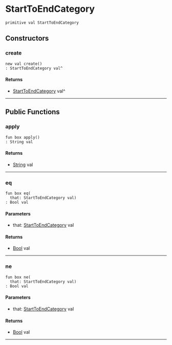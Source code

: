 # StartToEndCategory

```pony
primitive val StartToEndCategory
```

## Constructors

### create

```pony
new val create()
: StartToEndCategory val^
```

#### Returns

* [StartToEndCategory](wallaroo-core-metrics-StartToEndCategory) val^

---

## Public Functions

### apply

```pony
fun box apply()
: String val
```

#### Returns

* [String](builtin-String) val

---

### eq

```pony
fun box eq(
  that: StartToEndCategory val)
: Bool val
```
#### Parameters

*   that: [StartToEndCategory](wallaroo-core-metrics-StartToEndCategory) val

#### Returns

* [Bool](builtin-Bool) val

---

### ne

```pony
fun box ne(
  that: StartToEndCategory val)
: Bool val
```
#### Parameters

*   that: [StartToEndCategory](wallaroo-core-metrics-StartToEndCategory) val

#### Returns

* [Bool](builtin-Bool) val

---

